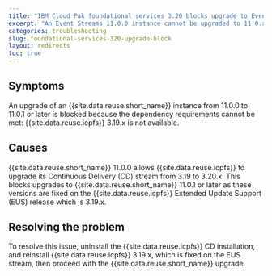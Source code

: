 ```yaml
---
title: "IBM Cloud Pak foundational services 3.20 blocks upgrade to Event Streams 11.0.x"
excerpt: "An Event Streams 11.0.0 instance cannot be upgraded to 11.0.x when IBM Cloud Pak foundational services has been upgraded to 3.20."
categories: troubleshooting
slug: foundational-services-320-upgrade-block
layout: redirects
toc: true
---
```


## Symptoms

An upgrade of an {{site.data.reuse.short_name}} instance from 11.0.0 to 11.0.1 or later is blocked because the dependency requirements cannot be met: {{site.data.reuse.icpfs}} 3.19.x is not available.

## Causes

{{site.data.reuse.short_name}} 11.0.0 allows {{site.data.reuse.icpfs}} to upgrade its Continuous Delivery (CD) stream from 3.19 to 3.20.x. This blocks upgrades to {{site.data.reuse.short_name}} 11.0.1 or later as these versions are fixed on the {{site.data.reuse.icpfs}} Extended Update Support (EUS) release which is 3.19.x.

## Resolving the problem

To resolve this issue, uninstall the {{site.data.reuse.icpfs}} CD installation, and reinstall {{site.data.reuse.icpfs}} 3.19.x, which is fixed on the EUS stream, then proceed with the {{site.data.reuse.short_name}} upgrade.
